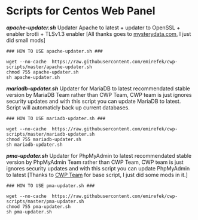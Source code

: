
# Scripts for Centos Web Panel

***apache-updater.sh***
Updater Apache to latest + updater to OpenSSL + enabler brotli + TLSv1.3 enabler [All thanks goes to [mysterydata.com](https://www.mysterydata.com/install-latest-apache-version-in-cwp-control-web-panel/), I just did small mods]

    ### HOW TO USE apache-updater.sh ###
    
    wget --no-cache  https://raw.githubusercontent.com/emirefek/cwp-scripts/master/apache-updater.sh
    chmod 755 apache-updater.sh
    sh apache-updater.sh

***mariadb-updater.sh***
Updater for MariaDB to latest recommendated stable version by MariaDB Team rather than CWP Team, CWP team is just ignores security updates and with this script you can update MariaDB to latest. Script will automaticly back up current databases. 

    ### HOW TO USE mariadb-updater.sh ###
    
    wget --no-cache  https://raw.githubusercontent.com/emirefek/cwp-scripts/master/mariadb-updater.sh
    chmod 755 mariadb-updater.sh
    sh mariadb-updater.sh

***pma-updater.sh***
Updater for PhpMyAdmin to latest recommendated stable version by PhpMyAdmin Team rather than CWP Team, CWP team is just ignores security updates and with this script you can update PhpMyAdmin to latest [Thanks to [CWP Team](http://centos-webpanel.com/) for  base script, I just did some mods in it.]

    ### HOW TO USE pma-updater.sh ###
    
    wget --no-cache  https://raw.githubusercontent.com/emirefek/cwp-scripts/master/pma-updater.sh
    chmod 755 pma-updater.sh
    sh pma-updater.sh
